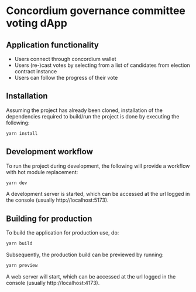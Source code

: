# Concordium governance committee voting dApp

## Application functionality

-   Users connect through concordium wallet
-   Users (re-)cast votes by selecting from a list of candidates from election contract instance
-   Users can follow the progress of their vote

## Installation

Assuming the project has already been cloned, installation of the dependencies required to build/run the project is done
by executing the following:

```bash
yarn install
```

## Development workflow

To run the project during development, the following will provide a workflow with hot module replacement:

```bash
yarn dev
```

A development server is started, which can be accessed at the url logged in the console (usually http://localhost:5173).

## Building for production

To build the application for production use, do:

```bash
yarn build
```

Subsequently, the production build can be previewed by running:

```bash
yarn preview
```

A web server will start, which can be accessed at the url logged in the console (usually http://localhost:4173).
